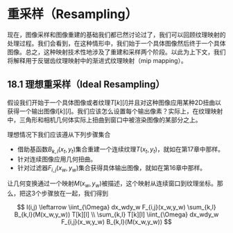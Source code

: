 # 重采样（Resampling）
现在，图像采样和图像重建的基础我们都已然讨论过了，我们可以回顾纹理映射的处理过程。我们会看到，在这种情形中，我们始于一个具体图像然后终于一个具体图像。总之，这种映射技术性地涉及了重建和采样两个阶段。以此为上下文，我们将解释用于反锯齿纹理映射中的渐进式纹理映射（mip mapping）。

## 18.1 理想重采样（Ideal Resampling）
假设我们开始于一个具体图像或者纹理$T[k][l]$并且对这种图像应用某种2D扭曲以获得一个输出图像$I[k][l]$。我们应该怎么设置每个输出像素？实际上，在纹理映射中，三角形和相机几何体实际上扭曲到窗口中被渲染图像的某部分之上。

理想情况下我们应该遵从下列步骤集合

- 借助基函数$B_{k,l}(x_t,y_t)$集合重建一个连续纹理$T(x_t,y_t)$，就如在第17章中那样。
- 针对连续图像应用几何扭曲。
- 针对过滤器$F_{i,j}(x_w,y_w)$集合获得具体输出图像，就如在第16章中那样。

让几何变换通过一个映射$M(x_w,y_w)$被描述，这个映射从连续窗口到纹理坐标。那么，把这3个步骤放在一起，我们得到

$$
I(i,j) \leftarrow \iint_{\Omega} dx_wdy_w F_{i,j}(x_w,y_w) \sum_{k,l} B_{k,l}(M(x_w,y_w)) T[k][l] \\
\sum_{k,l} T[k][l] \iint_{\Omega} dx_wdy_w F_{i,j}(x_w,y_w) B_{k,l}(M(x_w,y_w))
$$

